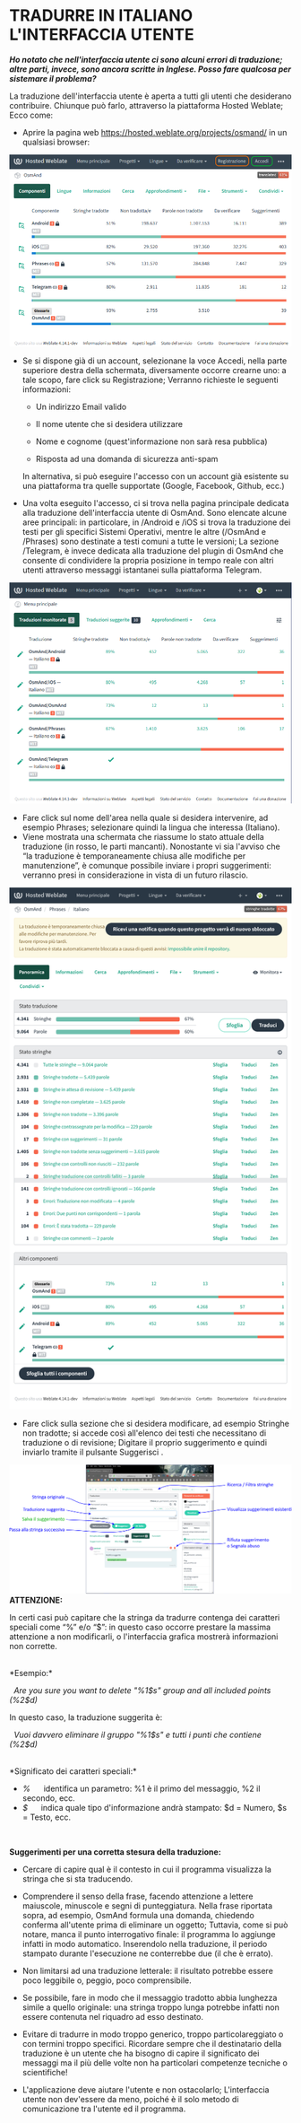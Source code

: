 # TRADURRE IN ITALIANO L'INTERFACCIA UTENTE

<b><i>Ho notato che nell'interfaccia utente ci sono alcuni errori di traduzione; altre parti, invece, sono ancora
scritte in Inglese. Posso fare qualcosa per sistemare il problema?</i></b>

La traduzione dell'interfaccia utente è aperta a tutti gli utenti che desiderano contribuire. Chiunque può farlo, attraverso la piattaforma Hosted Weblate; Ecco come:
- Aprire la pagina web https://hosted.weblate.org/projects/osmand/ in un qualsiasi browser:

<img src="img/weblate_01.png">

- Se si dispone già di un account, selezionane la voce Accedi, nella parte superiore destra della schermata, diversamente occorre crearne uno: a tale scopo, fare click su Registrazione; Verranno
richieste le seguenti informazioni:

  - Un indirizzo Email valido 
 
  - Il nome utente che si desidera utilizzare
 
  - Nome e cognome (quest'informazione non sarà resa pubblica)
 
  - Risposta ad una domanda di sicurezza anti-spam
  
  In alternativa, si può eseguire l'accesso con un account già esistente su una piattaforma tra quelle supportate (Google, Facebook, Github, ecc.)

- Una volta eseguito l'accesso, ci si trova nella pagina principale dedicata alla traduzione dell'interfaccia utente di OsmAnd.
Sono elencate alcune aree principali: in particolare, in /Android e /iOS si trova la traduzione dei testi per gli specifici Sistemi Operativi, mentre le altre (/OsmAnd e /Phrases) sono destinate a testi comuni a tutte le versioni; La sezione /Telegram, è invece dedicata alla traduzione del plugin di OsmAnd che consente di condividere la propria posizione in tempo reale con altri utenti attraverso messaggi istantanei sulla piattaforma Telegram.

<img src="img/weblate_03.png">

- Fare click sul nome dell'area nella quale si desidera intervenire, ad esempio Phrases; selezionare quindi la lingua che interessa (Italiano).
- Viene mostrata una schermata che riassume lo stato attuale della traduzione (in rosso, le parti mancanti). Nonostante vi sia l'avviso che “la traduzione è temporaneamente chiusa alle modifiche per
manutenzione”, è comunque possibile inviare i propri suggerimenti: verranno presi in considerazione in
vista di un futuro rilascio.

<img src="img/weblate_04.png">

- Fare click sulla sezione che si desidera modificare, ad esempio Stringhe non tradotte; si accede così all'elenco dei testi che necessitano di traduzione o di revisione; Digitare il proprio suggerimento e quindi inviarlo tramite il pulsante Suggerisci . 

<img src="img/weblate_05.png">

<br/>
<b>ATTENZIONE:</b>

In certi casi può capitare che la stringa da tradurre contenga dei caratteri speciali come “%” e/o “$”: in questo caso occorre prestare la massima attenzione a non modificarli, o l'interfaccia grafica mostrerà informazioni non corrette.

<br/>
*Esempio:*

&nbsp;&nbsp;_Are you sure you want to delete "%1$s" group and all included points (%2$d)_

In questo caso, la traduzione suggerita è:

&nbsp;&nbsp;_Vuoi davvero eliminare il gruppo "%1$s" e tutti i punti che contiene (%2$d)_

<br/>
*Significato dei caratteri speciali:*

  - _%_  &nbsp;&nbsp;&nbsp;&nbsp;   identifica un parametro: %1 è il primo del messaggio, %2 il secondo, ecc.
  - _$_  &nbsp;&nbsp;&nbsp;&nbsp;   indica quale tipo d'informazione andrà stampato: $d = Numero, $s = Testo, ecc.
  
  <br/>
  
<b>Suggerimenti per una corretta stesura della traduzione:</b>

- Cercare di capire qual è il contesto in cui il programma visualizza la stringa che si sta traducendo.

- Comprendere il senso della frase, facendo attenzione a lettere maiuscole, minuscole e segni di punteggiatura. Nella frase riportata sopra, ad esempio, OsmAnd formula una domanda, chiedendo conferma all'utente prima di eliminare un oggetto; Tuttavia, come si può notare, manca il punto interrogativo finale: il programma lo aggiunge infatti in modo automatico. Inserendolo nella traduzione, il periodo stampato durante l'esecuzione ne conterrebbe due (il che è errato).

- Non limitarsi ad una traduzione letterale: il risultato potrebbe essere poco leggibile o, peggio, poco comprensibile.

- Se possibile, fare in modo che il messaggio tradotto abbia lunghezza simile a quello originale: una stringa troppo lunga potrebbe infatti non essere contenuta nel riquadro ad esso destinato.

- Evitare di tradurre in modo troppo generico, troppo particolareggiato o con termini troppo specifici. Ricordare sempre che il destinatario della traduzione è un utente che ha bisogno di capire il significato dei messaggi ma il più delle volte non ha particolari competenze tecniche o scientifiche!

- L'applicazione deve aiutare l'utente e non ostacolarlo; L'interfaccia utente non dev'essere da
meno, poiché è il solo metodo di comunicazione tra l'utente ed il programma.

